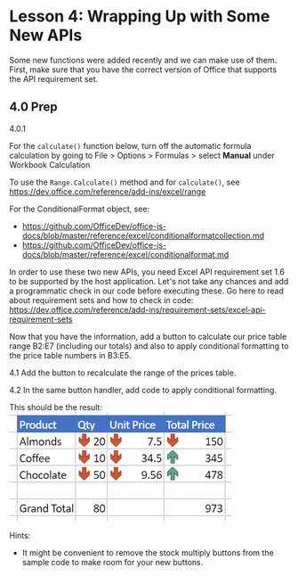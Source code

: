 # Lesson 4: Wrapping Up with Some New APIs

Some new functions were added recently and we can make use of them. First, make sure that you have the correct version of Office that supports the API requirement set.

## 4.0 Prep

4.0.1

For the ```calculate()``` function below, turn off the automatic formula calculation by going to File > Options > Formulas > select **Manual** under Workbook Calculation

To use the ```Range.Calculate()``` method and for ```calculate()```, see <https://dev.office.com/reference/add-ins/excel/range>

For the ConditionalFormat object, see:

* <https://github.com/OfficeDev/office-js-docs/blob/master/reference/excel/conditionalformatcollection.md>
* <https://github.com/OfficeDev/office-js-docs/blob/master/reference/excel/conditionalformat.md>

In order to use these two new APIs, you need Excel API requirement set 1.6 to be supported by the host application. Let's not take any chances and add a programmatic check in our code before executing these. Go here to read about requirement sets and how to check in code:
<https://dev.office.com/reference/add-ins/requirement-sets/excel-api-requirement-sets>

Now that you have the information, add a button to calculate our price table range B2:E7 (including our totals) and also to apply conditional formatting to the price table numbers in B3:E5.

4.1 Add the button to recalculate the range of the prices table.

4.2 In the same button handler, add code to apply conditional formatting.

This should be the result:
![Recalculate Table](Image1_lesson4.png)


Hints:
* It might be convenient to remove the stock multiply buttons from the sample code to make room for your new buttons.
